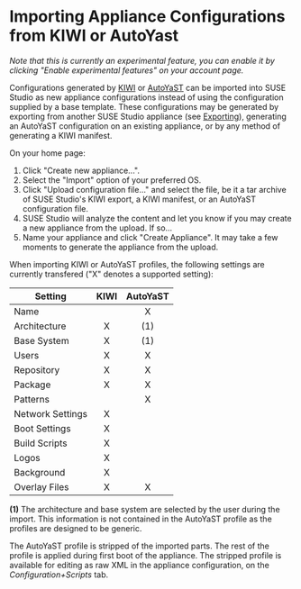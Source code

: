 # Importing Appliance Configurations from KIWI or AutoYast

*Note that this is currently an experimental feature, you can enable it
by clicking "Enable experimental features" on your account page.*

Configurations generated by [KIWI] or [AutoYaST] can be imported into
SUSE Studio as new appliance configurations instead of using the
configuration supplied by a base template.  These configurations may be
generated by exporting from another SUSE Studio appliance (see
[Exporting]), generating an AutoYaST configuration on an existing
appliance, or by any method of generating a KIWI manifest.

[KIWI]:      http://opensuse.github.com/kiwi/
[AutoYaST]:  http://doc.opensuse.org/projects/autoyast/
[Exporting]: exporting.html

On your home page:
1. Click "Create new appliance...".
2. Select the "Import" option of your preferred OS.
3. Click "Upload configuration file..." and select the file, be it a tar
   archive of SUSE Studio's KIWI export, a KIWI manifest, or an AutoYaST
   configuration file.
4. SUSE Studio will analyze the content and let you know if you may
   create a new appliance from the upload. If so...
5. Name your appliance and click "Create Appliance".  It may take a few
   moments to generate the appliance from the upload.

When importing KIWI or AutoYaST profiles, the following settings are
currently transfered ("X" denotes a supported setting):

Setting            | KIWI | AutoYaST |
-------------------|:----:|:--------:|
Name               |      | X        |
Architecture       | X    | (1)      |
Base System        | X    | (1)      |
Users              | X    | X        |
Repository         | X    | X        |
Package            | X    | X        |
Patterns           |      | X        |
Network Settings   | X    |          |
Boot Settings      | X    |          |
Build Scripts      | X    |          |
Logos              | X    |          |
Background         | X    |          |
Overlay Files      | X    | X        |

**(1)** The architecture and base system are selected by the user during
the import. This information is not contained in the AutoYaST profile as
the profiles are designed to be generic.

The AutoYaST profile is stripped of the imported parts. The rest of the
profile is applied during first boot of the appliance. The stripped
profile is available for editing as raw XML in the appliance
configuration, on the *Configuration+Scripts* tab.
